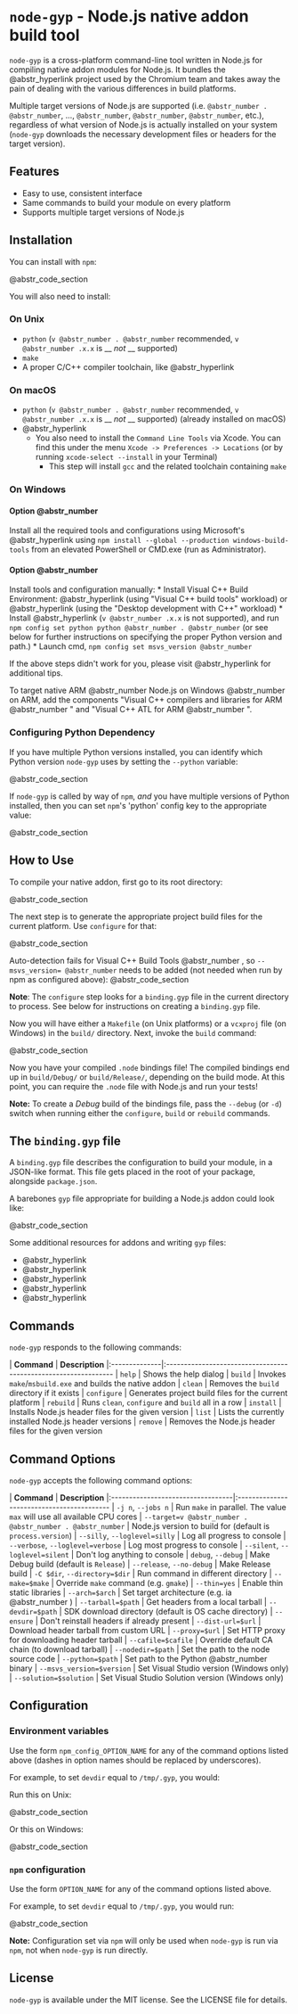 # `node-gyp` \- Node.js native addon build tool

`node-gyp` is a cross-platform command-line tool written in Node.js for compiling native addon modules for Node.js. It bundles the @abstr_hyperlink project used by the Chromium team and takes away the pain of dealing with the various differences in build platforms.

Multiple target versions of Node.js are supported (i.e. `@abstr_number . @abstr_number`, ..., `@abstr_number`, `@abstr_number`, `@abstr_number`, etc.), regardless of what version of Node.js is actually installed on your system (`node-gyp` downloads the necessary development files or headers for the target version).

## Features

  * Easy to use, consistent interface
  * Same commands to build your module on every platform
  * Supports multiple target versions of Node.js



## Installation

You can install with `npm`:

@abstr_code_section 

You will also need to install:

### On Unix

  * `python` (`v @abstr_number . @abstr_number` recommended, `v @abstr_number .x.x` is __ _not_ __ supported)
  * `make`
  * A proper C/C++ compiler toolchain, like @abstr_hyperlink 



### On macOS

  * `python` (`v @abstr_number . @abstr_number` recommended, `v @abstr_number .x.x` is __ _not_ __ supported) (already installed on macOS)
  * @abstr_hyperlink 
    * You also need to install the `Command Line Tools` via Xcode. You can find this under the menu `Xcode -> Preferences -> Locations` (or by running `xcode-select --install` in your Terminal) 
      * This step will install `gcc` and the related toolchain containing `make`



### On Windows

#### Option @abstr_number

Install all the required tools and configurations using Microsoft's @abstr_hyperlink using `npm install --global --production windows-build-tools` from an elevated PowerShell or CMD.exe (run as Administrator).

#### Option @abstr_number

Install tools and configuration manually: * Install Visual C++ Build Environment: @abstr_hyperlink (using "Visual C++ build tools" workload) or @abstr_hyperlink (using the "Desktop development with C++" workload) * Install @abstr_hyperlink (`v @abstr_number .x.x` is not supported), and run `npm config set python python @abstr_number . @abstr_number` (or see below for further instructions on specifying the proper Python version and path.) * Launch cmd, `npm config set msvs_version @abstr_number`

If the above steps didn't work for you, please visit @abstr_hyperlink for additional tips.

To target native ARM @abstr_number Node.js on Windows @abstr_number on ARM, add the components "Visual C++ compilers and libraries for ARM @abstr_number " and "Visual C++ ATL for ARM @abstr_number ".

### Configuring Python Dependency

If you have multiple Python versions installed, you can identify which Python version `node-gyp` uses by setting the `--python` variable:

@abstr_code_section 

If `node-gyp` is called by way of `npm`, _and_ you have multiple versions of Python installed, then you can set `npm`'s 'python' config key to the appropriate value:

@abstr_code_section 

## How to Use

To compile your native addon, first go to its root directory:

@abstr_code_section 

The next step is to generate the appropriate project build files for the current platform. Use `configure` for that:

@abstr_code_section 

Auto-detection fails for Visual C++ Build Tools @abstr_number , so `--msvs_version= @abstr_number` needs to be added (not needed when run by npm as configured above): @abstr_code_section 

__Note__: The `configure` step looks for a `binding.gyp` file in the current directory to process. See below for instructions on creating a `binding.gyp` file.

Now you will have either a `Makefile` (on Unix platforms) or a `vcxproj` file (on Windows) in the `build/` directory. Next, invoke the `build` command:

@abstr_code_section 

Now you have your compiled `.node` bindings file! The compiled bindings end up in `build/Debug/` or `build/Release/`, depending on the build mode. At this point, you can require the `.node` file with Node.js and run your tests!

__Note:__ To create a _Debug_ build of the bindings file, pass the `--debug` (or `-d`) switch when running either the `configure`, `build` or `rebuild` commands.

## The `binding.gyp` file

A `binding.gyp` file describes the configuration to build your module, in a JSON-like format. This file gets placed in the root of your package, alongside `package.json`.

A barebones `gyp` file appropriate for building a Node.js addon could look like:

@abstr_code_section 

Some additional resources for addons and writing `gyp` files:

  * @abstr_hyperlink 
  * @abstr_hyperlink 
  * @abstr_hyperlink 
  * @abstr_hyperlink 
  * @abstr_hyperlink 



## Commands

`node-gyp` responds to the following commands:

| **Command** | **Description** |:--------------|:--------------------------------------------------------------- | `help` | Shows the help dialog | `build` | Invokes `make`/`msbuild.exe` and builds the native addon | `clean` | Removes the `build` directory if it exists | `configure` | Generates project build files for the current platform | `rebuild` | Runs `clean`, `configure` and `build` all in a row | `install` | Installs Node.js header files for the given version | `list` | Lists the currently installed Node.js header versions | `remove` | Removes the Node.js header files for the given version

## Command Options

`node-gyp` accepts the following command options:

| **Command** | **Description** |:----------------------------------|:------------------------------------------ | `-j n`, `--jobs n` | Run `make` in parallel. The value `max` will use all available CPU cores | `--target=v @abstr_number . @abstr_number . @abstr_number` | Node.js version to build for (default is `process.version`) | `--silly`, `--loglevel=silly` | Log all progress to console | `--verbose`, `--loglevel=verbose` | Log most progress to console | `--silent`, `--loglevel=silent` | Don't log anything to console | `debug`, `--debug` | Make Debug build (default is `Release`) | `--release`, `--no-debug` | Make Release build | `-C $dir`, `--directory=$dir` | Run command in different directory | `--make=$make` | Override `make` command (e.g. `gmake`) | `--thin=yes` | Enable thin static libraries | `--arch=$arch` | Set target architecture (e.g. ia @abstr_number ) | `--tarball=$path` | Get headers from a local tarball | `--devdir=$path` | SDK download directory (default is OS cache directory) | `--ensure` | Don't reinstall headers if already present | `--dist-url=$url` | Download header tarball from custom URL | `--proxy=$url` | Set HTTP proxy for downloading header tarball | `--cafile=$cafile` | Override default CA chain (to download tarball) | `--nodedir=$path` | Set the path to the node source code | `--python=$path` | Set path to the Python @abstr_number binary | `--msvs_version=$version` | Set Visual Studio version (Windows only) | `--solution=$solution` | Set Visual Studio Solution version (Windows only)

## Configuration

### Environment variables

Use the form `npm_config_OPTION_NAME` for any of the command options listed above (dashes in option names should be replaced by underscores).

For example, to set `devdir` equal to `/tmp/.gyp`, you would:

Run this on Unix:

@abstr_code_section 

Or this on Windows:

@abstr_code_section 

### `npm` configuration

Use the form `OPTION_NAME` for any of the command options listed above.

For example, to set `devdir` equal to `/tmp/.gyp`, you would run:

@abstr_code_section 

**Note:** Configuration set via `npm` will only be used when `node-gyp` is run via `npm`, not when `node-gyp` is run directly.

## License

`node-gyp` is available under the MIT license. See the LICENSE file for details.
